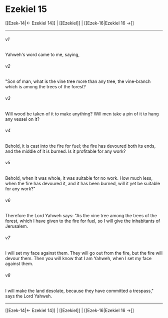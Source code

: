 # Ezekiel 15

[[Ezek-14|← Ezekiel 14]] | [[Ezekiel]] | [[Ezek-16|Ezekiel 16 →]]
***



###### v1 
Yahweh's word came to me, saying, 

###### v2 
"Son of man, what is the vine tree more than any tree, the vine-branch which is among the trees of the forest? 

###### v3 
Will wood be taken of it to make anything? Will men take a pin of it to hang any vessel on it? 

###### v4 
Behold, it is cast into the fire for fuel; the fire has devoured both its ends, and the middle of it is burned. Is it profitable for any work? 

###### v5 
Behold, when it was whole, it was suitable for no work. How much less, when the fire has devoured it, and it has been burned, will it yet be suitable for any work?" 

###### v6 
Therefore the Lord Yahweh says: "As the vine tree among the trees of the forest, which I have given to the fire for fuel, so I will give the inhabitants of Jerusalem. 

###### v7 
I will set my face against them. They will go out from the fire, but the fire will devour them. Then you will know that I am Yahweh, when I set my face against them. 

###### v8 
I will make the land desolate, because they have committed a trespass," says the Lord Yahweh.

***
[[Ezek-14|← Ezekiel 14]] | [[Ezekiel]] | [[Ezek-16|Ezekiel 16 →]]
